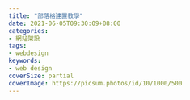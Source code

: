 ```yaml
---
title: "部落格建置教學"
date: 2021-06-05T09:30:09+08:00
categories:
- 網站架設
tags:
- webdesign
keywords:
- web design
coverSize: partial
coverImage: https://picsum.photos/id/10/1000/500
---
```


<!--more-->
